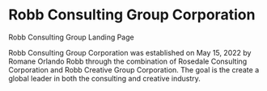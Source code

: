 # Robb Consulting Group Corporation

Robb Consulting Group Landing Page

Robb Consulting Group Corporation was established on May 15, 2022 by Romane Orlando Robb through
the combination of Rosedale Consulting Corporation and Robb Creative Group Corporation.
The goal is the create a global leader in both the consulting and creative industry.

